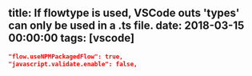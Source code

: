 title: If flowtype is used, VSCode outs 'types' can only be used in a .ts file.
date: 2018-03-15 00:00:00
tags: [vscode]
---

```json
"flow.useNPMPackagedFlow": true,
"javascript.validate.enable": false,
```

